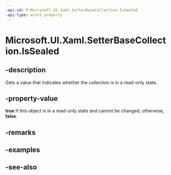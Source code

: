 ```yaml
---
-api-id: P:Microsoft.UI.Xaml.SetterBaseCollection.IsSealed
-api-type: winrt property
---
```


<!-- Property syntax
public bool IsSealed { get; }
-->

# Microsoft.UI.Xaml.SetterBaseCollection.IsSealed

## -description
Gets a value that indicates whether the collection is in a read-only state.

## -property-value
**true** if this object is in a read-only state and cannot be changed; otherwise, **false**.

## -remarks

## -examples

## -see-also
